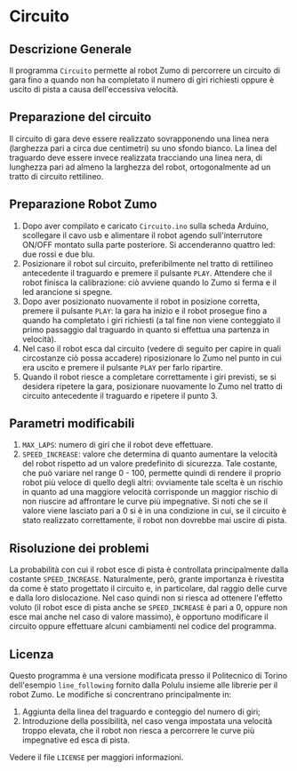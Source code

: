 # Circuito 

## Descrizione Generale
Il programma `Circuito` permette al robot Zumo di percorrere un circuito di gara fino a quando non ha completato il numero di giri richiesti oppure è uscito di pista a causa dell'eccessiva velocità.

## Preparazione del circuito
Il circuito di gara deve essere realizzato sovrapponendo una linea nera (larghezza pari a circa due centimetri) su uno sfondo bianco. La linea del traguardo deve essere invece realizzata tracciando una linea nera, di lunghezza pari ad almeno la larghezza del robot, ortogonalmente ad un tratto di circuito rettilineo. 

## Preparazione Robot Zumo
1. Dopo aver compilato e caricato `Circuito.ino` sulla scheda Arduino, scollegare il cavo usb e alimentare il robot agendo sull'interrutore ON/OFF montato sulla parte posteriore. Si accenderanno quattro led: due rossi e due blu.
2. Posizionare il robot sul circuito, preferibilmente nel tratto di rettilineo antecedente il traguardo e premere il pulsante `PLAY`. Attendere che il robot finisca la calibrazione: ciò avviene quando lo Zumo si ferma e il led arancione si spegne.
3. Dopo aver posizionato nuovamente il robot in posizione corretta, premere il pulsante `PLAY`: la gara ha inizio e il robot prosegue fino a quando ha completato i giri richiesti (a tal fine non viene conteggiato il primo passaggio dal traguardo in quanto si effettua una partenza in velocità). 
4. Nel caso il robot esca dal circuito (vedere di seguito per capire in quali circostanze ciò possa accadere) riposizionare lo Zumo nel punto in cui era uscito e premere il pulsante `PLAY` per farlo ripartire.
5. Quando il robot riesce a completare correttamente i giri previsti, se si desidera ripetere la gara, posizionare nuovamente lo Zumo nel tratto di circuito antecedente il traguardo e ripetere il punto 3.

## Parametri modificabili
1. `MAX_LAPS`: numero di giri che il robot deve effettuare.
2. `SPEED_INCREASE`: valore che determina di quanto aumentare la velocità del robot rispetto ad un valore predefinito di sicurezza. Tale costante, che può variare nel range 0 - 100, permette quindi di rendere il proprio robot più veloce di quello degli altri: ovviamente tale scelta è un rischio in quanto ad una maggiore velocità corrisponde un maggior rischio di non riuscire ad affrontare le curve più impegnative. Si noti che se il valore viene lasciato pari a 0 si è in una condizione in cui, se il circuito è stato realizzato correttamente, il robot non dovrebbe mai uscire di pista.

## Risoluzione dei problemi
La probabilità con cui il robot esce di pista è controllata principalmente dalla costante `SPEED_INCREASE`. Naturalmente, però, grante importanza è rivestita da come è stato progettato il circuito e, in particolare, dal raggio delle curve e dalla loro dislocazione. Nel caso quindi non si riesca ad ottenere l'effetto voluto (il robot esce di pista anche se `SPEED_INCREASE` è pari a 0, oppure non esce mai anche nel caso di valore massimo), è opportuno modificare il circuito oppure effettuare alcuni cambiamenti nel codice del programma.

## Licenza
Questo programma è una versione modificata presso il Politecnico di Torino dell'esempio `line_following` fornito dalla Polulu insieme alle librerie per il robot Zumo. Le modifiche si concrentrano principalmente in:

1. Aggiunta della linea del traguardo e conteggio del numero di giri;
2. Introduzione della possibilità, nel caso venga impostata una velocità troppo elevata, che il robot non riesca a percorrere le curve più impegnative ed esca di pista. 

Vedere il file `LICENSE` per maggiori informazioni.

